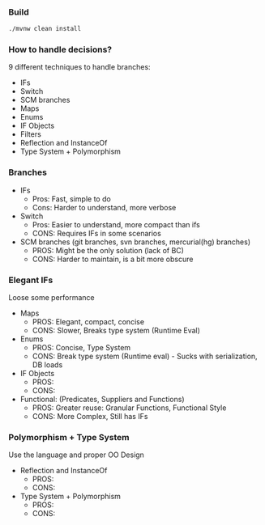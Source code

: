 ### Build 
```bash
./mvnw clean install 
```

### How to handle decisions?

9 different techniques to handle branches:
* IFs
* Switch
* SCM branches
* Maps
* Enums
* IF Objects
* Filters
* Reflection and InstanceOf
* Type System + Polymorphism

### Branches

* IFs
  * Pros: Fast, simple to do
  * Cons: Harder to understand, more verbose
* Switch
  * Pros: Easier to understand, more compact than ifs
  * CONS: Requires IFs in some scenarios
* SCM branches (git branches, svn branches, mercurial(hg) branches)
  * PROS: Might be the only solution (lack of BC) 
  * CONS: Harder to maintain, is a bit more obscure 

### Elegant IFs

Loose some performance

* Maps
  * PROS: Elegant, compact, concise
  * CONS: Slower, Breaks type system (Runtime Eval)
* Enums
  * PROS: Concise, Type System
  * CONS: Break type system (Runtime eval) - Sucks with serialization, DB loads
* IF Objects
  * PROS: 
  * CONS:  
* Functional: (Predicates, Suppliers and Functions) 
  * PROS: Greater reuse: Granular Functions, Functional Style 
  * CONS: More Complex, Still has IFs

### Polymorphism + Type System

Use the language and proper OO Design

* Reflection and InstanceOf
  * PROS: 
  * CONS: 
* Type System + Polymorphism
  * PROS: 
  * CONS:  